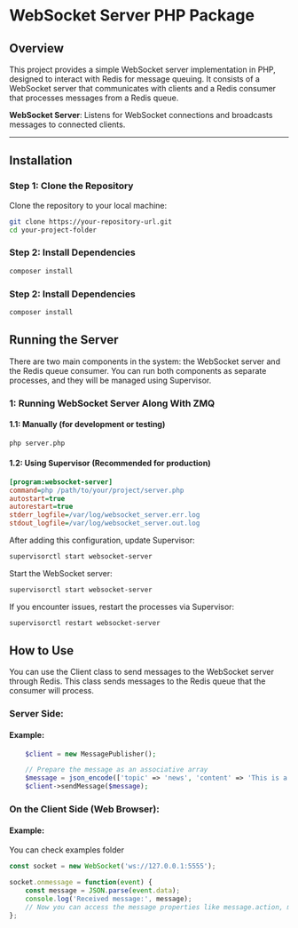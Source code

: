 # WebSocket Server PHP Package

## Overview

This project provides a simple WebSocket server implementation in PHP, 
designed to interact with Redis for message queuing. 
It consists of a WebSocket server that communicates with clients and a Redis consumer 
that processes messages from a Redis queue.

**WebSocket Server**: Listens for WebSocket connections and broadcasts messages to connected clients.

---

## Installation

### Step 1: Clone the Repository
Clone the repository to your local machine:
```bash
git clone https://your-repository-url.git
cd your-project-folder
```

### Step 2: Install Dependencies
```bash
composer install
```
### Step 2: Install Dependencies
```bash
composer install
```
## Running the Server
There are two main components in the system: the WebSocket server and the Redis queue consumer.
You can run both components as separate processes, and they will be managed using Supervisor.

### 1: Running WebSocket Server Along With ZMQ

#### 1.1: Manually (for development or testing)
```bash
php server.php
```
#### 1.2: Using Supervisor (Recommended for production)
```ini
[program:websocket-server]
command=php /path/to/your/project/server.php
autostart=true
autorestart=true
stderr_logfile=/var/log/websocket_server.err.log
stdout_logfile=/var/log/websocket_server.out.log
```
After adding this configuration, update Supervisor:
```bash
supervisorctl start websocket-server
```
Start the WebSocket server:
```bash
supervisorctl start websocket-server
```



If you encounter issues, restart the processes via Supervisor:
```bash
supervisorctl restart websocket-server
```

## How to Use
You can use the Client class to send messages to the WebSocket server through Redis. This class sends messages to 
the Redis queue that the consumer will process.

### Server Side:
#### Example:
```php
    $client = new MessagePublisher();

    // Prepare the message as an associative array
    $message = json_encode(['topic' => 'news', 'content' => 'This is a test message']);
    $client->sendMessage($message);
```

### On the Client Side (Web Browser):
#### Example:
You can check examples folder 
```javascript
const socket = new WebSocket('ws://127.0.0.1:5555');

socket.onmessage = function(event) {
    const message = JSON.parse(event.data);
    console.log('Received message:', message);
    // Now you can access the message properties like message.action, message.username, etc.
};
```